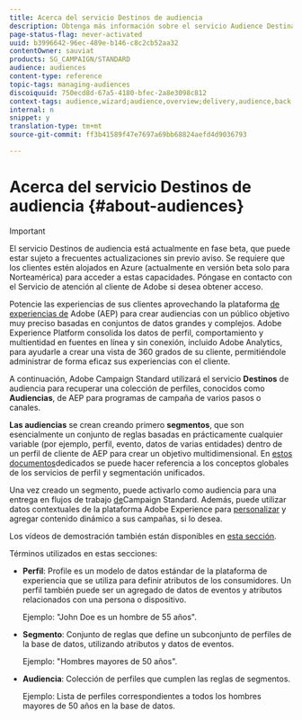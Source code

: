 ```yaml
---
title: Acerca del servicio Destinos de audiencia
description: Obtenga más información sobre el servicio Audience Destinations.
page-status-flag: never-activated
uuid: b3996642-96ec-489e-b146-c8c2cb52aa32
contentOwner: sauviat
products: SG_CAMPAIGN/STANDARD
audience: audiences
content-type: reference
topic-tags: managing-audiences
discoiquuid: 750ecd8d-67a5-4180-bfec-2a8e3098c812
context-tags: audience,wizard;audience,overview;delivery,audience,back
internal: n
snippet: y
translation-type: tm+mt
source-git-commit: ff3b41589f47e7697a69bb68824aefd4d9036793

---
```



# Acerca del servicio Destinos de audiencia {#about-audiences}

>[!IMPORTANT]
>
>El servicio Destinos de audiencia está actualmente en fase beta, que puede estar sujeto a frecuentes actualizaciones sin previo aviso. Se requiere que los clientes estén alojados en Azure (actualmente en versión beta solo para Norteamérica) para acceder a estas capacidades. Póngase en contacto con el Servicio de atención al cliente de Adobe si desea obtener acceso.

Potencie las experiencias de sus clientes aprovechando la plataforma [de experiencias de](https://www.adobe.io/apis/experienceplatform/home.html) Adobe (AEP) para crear audiencias con un público objetivo muy preciso basadas en conjuntos de datos grandes y complejos. Adobe Experience Platform consolida los datos de perfil, comportamiento y multientidad en fuentes en línea y sin conexión, incluido Adobe Analytics, para ayudarle a crear una vista de 360 grados de su cliente, permitiéndole administrar de forma eficaz sus experiencias con el cliente.

A continuación, Adobe Campaign Standard utilizará el servicio **Destinos** de audiencia para recuperar una colección de perfiles, conocidos como **Audiencias**, de AEP para programas de campaña de varios pasos o canales.

**Las audiencias** se crean creando primero **segmentos**, que son esencialmente un conjunto de reglas basadas en prácticamente cualquier variable (por ejemplo, perfil, evento, datos de varias entidades) dentro de un perfil de cliente de AEP para crear un objetivo multidimensional. En [estos documentos](https://www.adobe.io/apis/experienceplatform/home/profile-identity-segmentation.html)dedicados se puede hacer referencia a los conceptos globales de los servicios de perfil y segmentación unificados.

Una vez creado un segmento, puede activarlo como audiencia para una entrega en flujos de trabajo [de](../../automating/using/aep-targeting-audiences.md)Campaign Standard. Además, puede utilizar datos contextuales de la plataforma Adobe Experience para [personalizar](../../automating/using/aep-personalizing-campaigns.md) y agregar contenido dinámico a sus campañas, si lo desea.

Los vídeos de demostración también están disponibles en [esta sección](https://docs.adobe.com/content/help/en/campaign-learn/campaign-standard-tutorials/profiles-and-audiences/audience-destinations/audience-destinations-overview.html).

Términos utilizados en estas secciones:

* **Perfil**: Profile es un modelo de datos estándar de la plataforma de experiencia que se utiliza para definir atributos de los consumidores. Un perfil también puede ser un agregado de datos de eventos y atributos relacionados con una persona o dispositivo.

   Ejemplo: &quot;John Doe es un hombre de 55 años&quot;.

* **Segmento**: Conjunto de reglas que define un subconjunto de perfiles de la base de datos, utilizando atributos y datos de eventos.

   Ejemplo: &quot;Hombres mayores de 50 años&quot;.

* **Audiencia**: Colección de perfiles que cumplen las reglas de segmentos.

   Ejemplo: Lista de perfiles correspondientes a todos los hombres mayores de 50 años en la base de datos.
